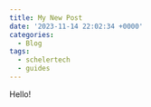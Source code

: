 ```yaml
---
title: My New Post
date: '2023-11-14 22:02:34 +0000'
categories:
  - Blog
tags:
  - schelertech
  - guides
---
```

Hello!